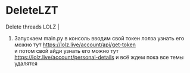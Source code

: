 # DeleteLZT
Delete threads LOLZ
|
1) Запускаем main.py
в консоль вводим свой токен лолза 
узнать его можно тут  https://lolz.live/account/api/get-token  
и потом свой айди узнать его можно тут
https://lolz.live/account/personal-details 
и всё ждем пока все темы удалятся
